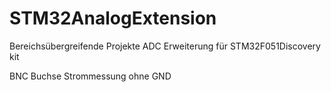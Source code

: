 # STM32AnalogExtension
Bereichsübergreifende Projekte ADC Erweiterung für STM32F051Discovery kit


BNC Buchse
Strommessung ohne GND
